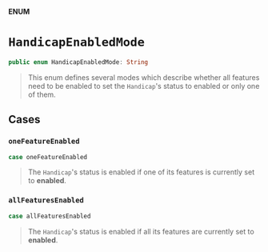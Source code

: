 **ENUM**

# `HandicapEnabledMode`

```swift
public enum HandicapEnabledMode: String
```

> This enum defines several modes which describe whether all features need to be enabled to set the `Handicap`'s status to enabled or only one of them.

## Cases
### `oneFeatureEnabled`

```swift
case oneFeatureEnabled
```

> The `Handicap`'s status is enabled if one of its features is currently set to **enabled**.

### `allFeaturesEnabled`

```swift
case allFeaturesEnabled
```

> The `Handicap`'s status is enabled if all its features are currently set to **enabled**.
